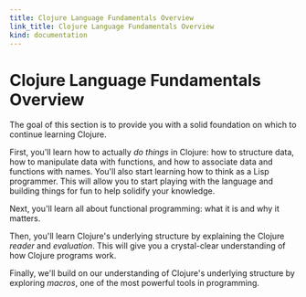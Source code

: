 ```yaml
--- 
title: Clojure Language Fundamentals Overview
link_title: Clojure Language Fundamentals Overview
kind: documentation
---
```


# Clojure Language Fundamentals Overview

The goal of this section is to provide you with a solid foundation on
which to continue learning Clojure.

First, you'll learn how to actually *do things* in Clojure: how to
structure data, how to manipulate data with functions, and how to
associate data and functions with names. You'll also start learning
how to think as a Lisp programmer. This will allow you to start
playing with the language and building things for fun to help solidify
your knowledge.

Next, you'll learn all about functional programming: what it is and
why it matters.

Then, you'll learn Clojure's underlying structure by explaining the
Clojure *reader* and *evaluation*. This will give you a crystal-clear
understanding of how Clojure programs work.

Finally, we'll build on our understanding of Clojure's underlying
structure by exploring *macros*, one of the most powerful tools in
programming.
